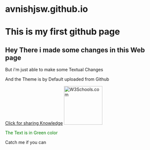# avnishjsw.github.io
<html>
 <body>

<h1> This is my first github page </h1>
<h2> Hey There i made some changes in this Web page </h2>
<p> But i'm just able to make some Textual Changes </p>
<p> And the Theme is by Default uploaded from Github </p>
<a href="https://www.quora.com"> Click for sharing Knowledge</a>

<img src="https://qph.ec.quoracdn.net/main-thumb-44038638-200-gbljoxcmopzlvzdqnfggwbggtcszlsjz.jpeg" alt="W3Schools.com" width="124" height="125">

<p style="color:green">The Text is in Green color</p>
<p title="I'm Here"> Catch me if you can</p>
</body>
</html>
